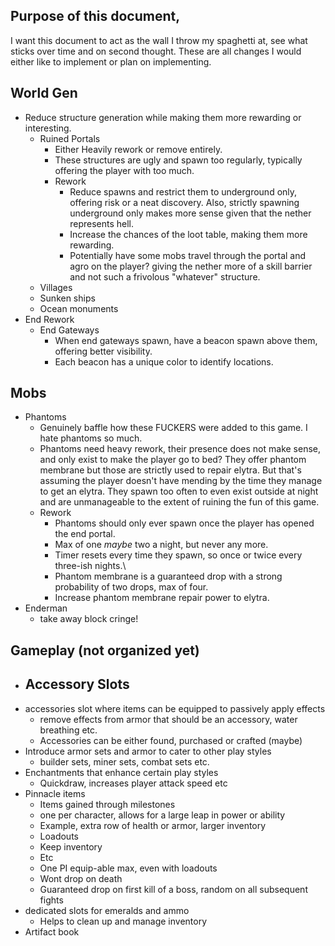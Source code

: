 ## Purpose of this document,
I want this document to act as the wall I throw my spaghetti at, see what sticks over time and on second thought. These are all changes I would either like to implement or plan on implementing.

## World Gen
- Reduce structure generation while making them more rewarding or interesting.
    - Ruined Portals
	    - Either Heavily rework or remove entirely.
		- These structures are ugly and spawn too regularly, typically offering the player with too much.
		- Rework
			- Reduce spawns and restrict them to underground only, offering risk or a neat discovery. Also, strictly spawning underground only makes more sense given that the nether represents hell.
			- Increase the chances of the loot table, making them more rewarding.
			- Potentially have some mobs travel through the portal and agro on the player? giving the nether more of a skill barrier and not such a frivolous "whatever" structure.
	- Villages
	- Sunken ships
	- Ocean monuments
- End Rework
	- End Gateways
		- When end gateways spawn, have a beacon spawn above them, offering better visibility.
		- Each beacon has a unique color to identify locations. 

## Mobs
- Phantoms
	- Genuinely baffle how these FUCKERS were added to this game. I hate phantoms so much.
	- Phantoms need heavy rework, their presence does not make sense, and only exist to make the player go to bed? They offer phantom membrane but those are strictly used to repair elytra. But that's assuming the player doesn't have mending by the time they manage to get an elytra. They spawn too often to even exist outside at night and are unmanageable to the extent of ruining the fun of this game.
	- Rework
		- Phantoms should only ever spawn once the player has opened the end portal.
		- Max of one *maybe* two a night, but never any more.
		- Timer resets every time they spawn, so once or twice every three-ish nights.\
		- Phantom membrane is a guaranteed drop with a strong probability of two drops, max of four.
		- Increase phantom membrane repair power to elytra.
- Enderman
	- take away block cringe!

## Gameplay (not organized yet)
- Accessory Slots
	- 
- accessories slot where items can be equipped to passively apply effects
	- remove effects from armor that should be an accessory, water breathing etc.
	- Accessories can be either found, purchased or crafted (maybe)
- Introduce armor sets and armor to cater to other play styles
	- builder sets, miner sets, combat sets etc.
- Enchantments that enhance certain play styles
	- Quickdraw, increases player attack speed etc
- Pinnacle items
	- Items gained through milestones
	- one per character, allows for a large leap in power or ability
	- Example, extra row of health or armor, larger inventory
	- Loadouts
	- Keep inventory
	- Etc
	- One PI equip-able max, even with loadouts
	- Wont drop on death
	- Guaranteed drop on first kill of a boss, random on all subsequent fights
- dedicated slots for emeralds and ammo
	- Helps to clean up and manage inventory
- Artifact book